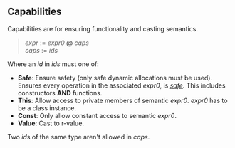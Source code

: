 ## Capabilities

Capabilities are for ensuring functionality and casting semantics.

> *expr* := *expr0* **@** *caps*\
> *caps* := *ids*

Where an *id* in *ids* must one of:

- **Safe**: Ensure safety (only safe dynamic allocations must be used). Ensures
  every operation in the associated *expr0*, is [*safe*](./syntax_safe.md).
  This includes constructors **AND** functions.
- **This**: Allow access to private members of semantic *expr0*. *expr0* has to
  be a class instance.
- **Const**: Only allow constant access to semantic *expr0*.
- **Value**: Cast to r-value.

Two *id*s of the same type aren't allowed in *caps*.
